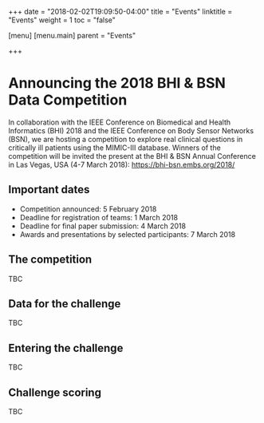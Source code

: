 +++
date = "2018-02-02T19:09:50-04:00"
title = "Events"
linktitle = "Events"
weight = 1
toc = "false"

[menu]
  [menu.main]
    parent = "Events"

+++

# Announcing the 2018 BHI & BSN Data Competition

In collaboration with the IEEE Conference on Biomedical and Health Informatics (BHI) 2018 and the IEEE Conference on Body Sensor Networks (BSN), we are hosting a competition to explore real clinical questions in critically ill patients using the MIMIC-III database. Winners of the competition will be invited the present at the BHI & BSN Annual Conference in Las Vegas, USA (4-7 March 2018): https://bhi-bsn.embs.org/2018/

## Important dates

- Competition announced: 5 February 2018
- Deadline for registration of teams: 1 March 2018
- Deadline for final paper submission: 4 March 2018
- Awards and presentations by selected participants: 7 March 2018 

## The competition

TBC

## Data for the challenge

TBC

## Entering the challenge

TBC

## Challenge scoring

TBC



